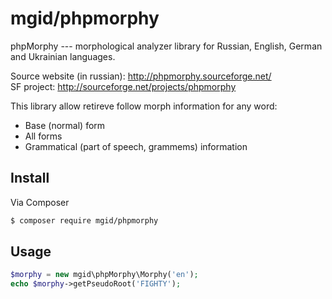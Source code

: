 # mgid/phpmorphy

phpMorphy --- morphological analyzer library for Russian, English, German and Ukrainian languages.  


Source website (in russian): http://phpmorphy.sourceforge.net/  
SF project: http://sourceforge.net/projects/phpmorphy  

This library allow retireve follow morph information for any word:
- Base (normal) form
- All forms
- Grammatical (part of speech, grammems) information

## Install

Via Composer
``` bash
$ composer require mgid/phpmorphy
```

## Usage
``` php
$morphy = new mgid\phpMorphy\Morphy('en');
echo $morphy->getPseudoRoot('FIGHTY');
```
